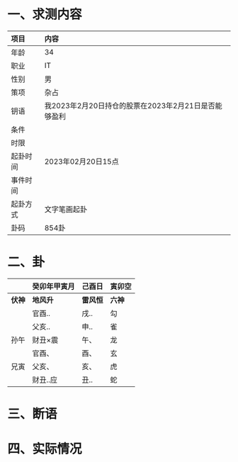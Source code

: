 # 一、求测内容
|项目|内容|
|:-|:-|
|年龄|34|
|职业|IT|
|性别|男|
|策项|杂占|
|钥语|我2023年2月20日持仓的股票在2023年2月21日是否能够盈利|
|条件||
|时限||
|起卦时间|2023年02月20日15点|
|事件时间||
|起卦方式|文字笔画起卦|
|卦码|854卦|

# 二、卦
||癸卯年甲寅月|己酉日|寅卯空|
|:-|:-|:-|:-|
|**伏神**|**地风升**|**雷风恒**|**六神**|
||官酉..|戌..|勾|
||父亥..|申..|雀|
|孙午|财丑×震|午、|龙|
||官酉、|酉、|玄|
|兄寅|父亥、|亥、|虎|
||财丑..应|丑..|蛇|


# 三、断语

# 四、实际情况